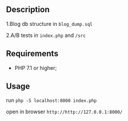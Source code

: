 Description
-----------
1.Blog db structure in `blog_dump.sql` 

2.A/B tests in `index.php` and `/src`


Requirements
------------

  * PHP 7.1 or higher;


Usage
-----
run `php -S localhost:8000 index.php`

open in browser `http://http://127.0.0.1:8000/`
